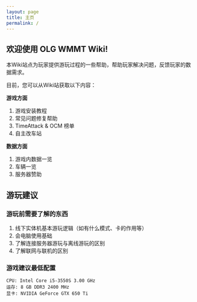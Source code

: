 ```yaml
---
layout: page
title: 主页
permalink: /
---
```


## 欢迎使用 OLG WMMT Wiki!

本Wiki站点为玩家提供游玩过程的一些帮助，帮助玩家解决问题，反馈玩家的数据需求。  

目前，您可以从Wiki站获取以下内容：  

**游戏方面**

1. 游戏安装教程
2. 常见问题修复帮助
3. TimeAttack & OCM 榜单
4. 自主改车站

**数据方面**

1. 游戏内数据一览
2. 车辆一览
3. 服务器赞助

## 游玩建议

### 游玩前需要了解的东西

1. 线下实体机基本游玩逻辑（如有什么模式、卡的作用等）
2. 会电脑使用基础
3. 了解连接服务器游玩与离线游玩的区别
4. 了解联网与联机的区别

### 游戏建议最低配置

```
CPU: Intel Core i5-3550S 3.00 GHz  
运存: 8 GB DDR3 2400 MHz  
显卡: NVIDIA GeForce GTX 650 Ti  
```
